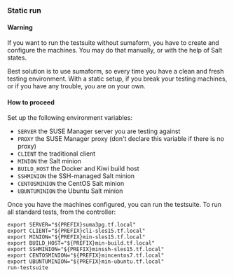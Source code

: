 ### Static run

#### Warning

If you want to run the testsuite without sumaform, you have to create and configure the machines.
You may do that manually, or with the help of Salt states.

Best solution is to use sumaform, so every time you have a clean and fresh testing environment.
With a static setup, if you break your testing machines, or if you have any trouble, you are on your own.


#### How to proceed

Set up the following environment variables:

* `SERVER` the SUSE Manager server you are testing against
* `PROXY` the SUSE Manager proxy (don't declare this variable if there is no proxy)
* `CLIENT` the traditional client
* `MINION` the Salt minion
* `BUILD_HOST` the Docker and Kiwi build host
* `SSHMINION` the SSH-managed Salt minion
* `CENTOSMINION` the CentOS Salt minion
* `UBUNTUMINION` the Ubuntu Salt minion

Once you have the machines configured, you can run the testsuite.
To run all standard tests, from the controller:

```console
export SERVER="${PREFIX}suma3pg.tf.local"
export CLIENT="${PREFIX}cli-sles15.tf.local"
export MINION="${PREFIX}min-sles15.tf.local"
export BUILD_HOST="${PREFIX}min-build.tf.local"
export SSHMINION="${PREFIX}minssh-sles15.tf.local"
export CENTOSMINION="${PREFIX}mincentos7.tf.local"
export UBUNTUMINION="${PREFIX}min-ubuntu.tf.local"
run-testsuite
```

